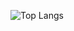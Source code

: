 ![Top Langs](https://github-readme-stats.vercel.app/api/top-langs/?username=AmaneDev&layout=compact)
